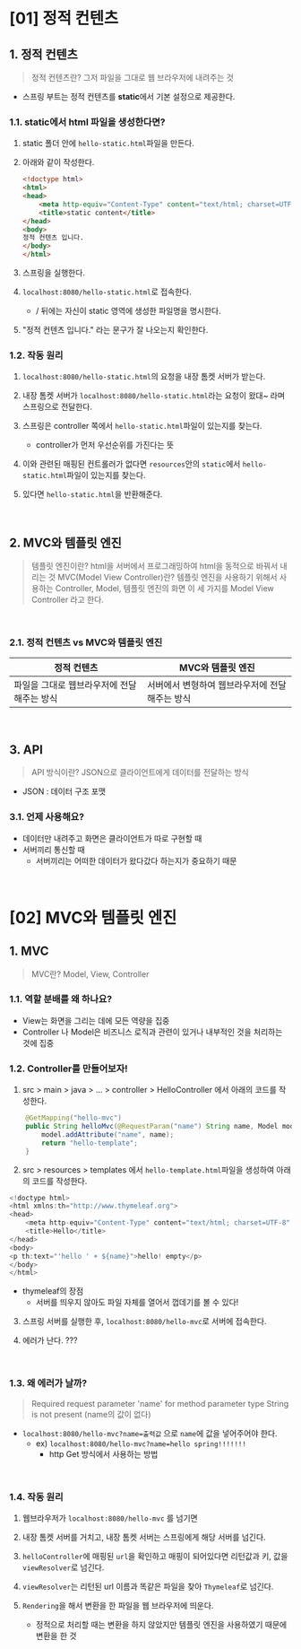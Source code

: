 # [01] 정적 컨텐츠

## 1. 정적 컨텐츠
> 정적 컨텐츠란? 그저 파일을 그대로 웹 브라우저에 내려주는 것

- 스프링 부트는 정적 컨텐츠를 **static**에서 기본 설정으로 제공한다.

### 1.1. static에서 html 파일을 생성한다면?

1. static 폴더 안에 `hello-static.html`파일을 만든다.

2. 아래와 같이 작성한다.
    ```html
    <!doctype html>
    <html>
    <head>
        <meta http-equiv="Content-Type" content="text/html; charset=UTF-8" />
        <title>static content</title>
    </head>
    <body>
    정적 컨텐츠 입니다.
    </body>
    </html>
    ```
3. 스프링을 실행한다.

4. `localhost:8080/hello-static.html`로 접속한다.
    - / 뒤에는 자신이 static 영역에 생성한 파일명을 명시한다.

5. "정적 컨텐츠 입니다." 라는 문구가 잘 나오는지 확인한다.

### 1.2. 작동 원리

1. `localhost:8080/hello-static.html`의 요청을 내장 톰켓 서버가 받는다.

2. 내장 톰켓 서버가 `localhost:8080/hello-static.html`라는 요청이 왔대~ 라며 스프링으로 전달한다.

3. 스프링은 controller 쪽에서 `hello-static.html`파일이 있는지를 찾는다.
    - controller가 먼저 우선순위를 가진다는 뜻

4. 이와 관련된 매핑된 컨트롤러가 없다면 `resources`안의 `static`에서 `hello-static.html`파일이 있는지를 찾는다.

5. 있다면 `hello-static.html`을 반환해준다.

<br>

## 2. MVC와 템플릿 엔진
> 템플릿 엔진이란? html을 서버에서 프로그래밍하여 html을 동적으로 바꿔서 내리는 것
> MVC(Model View Controller)란? 템플릿 엔진을 사용하기 위해서 사용하는 Controller, Model, 템플릿 엔진의 화면 이 세 가지를 Model View Controller 라고 한다.

<br>

### 2.1. 정적 컨텐츠 vs MVC와 템플릿 엔진

|정적 컨텐츠|MVC와 템플릿 엔진|
|---|---|
|파일을 그대로 웹브라우저에 전달해주는 방식|서버에서 변형하여 웹브라우저에 전달해주는 방식|

<br>

## 3. API
> API 방식이란? JSON으로 클라이언트에게 데이터를 전달하는 방식

- JSON : 데이터 구조 포맷

### 3.1. 언제 사용해요?
- 데이터만 내려주고 화면은 클라이언트가 따로 구현할 때
- 서버끼리 통신할 때
    - 서버끼리는 어떠한 데이터가 왔다갔다 하는지가 중요하기 때문

<br>

# [02] MVC와 템플릿 엔진

## 1. MVC
> MVC란? Model, View, Controller

### 1.1. 역할 분배를 왜 하나요?
- View는 화면을 그리는 데에 모든 역량을 집중
- Controller 나 Model은 비즈니스 로직과 관련이 있거나 내부적인 것을 처리하는 것에 집중

### 1.2. Controller를 만들어보자!

1. src > main > java > ... > controller > HelloController 에서 아래의 코드를 작성한다.
```java
    @GetMapping("hello-mvc")
    public String helloMvc(@RequestParam("name") String name, Model model) {
        model.addAttribute("name", name);
        return "hello-template";
    }
```

2. src > resources > templates 에서 `hello-template.html`파일을 생성하여 아래의 코드를 작성한다.
```java
<!doctype html>
<html xmlns:th="http://www.thymeleaf.org">
<head>
    <meta http-equiv="Content-Type" content="text/html; charset=UTF-8" />
    <title>Hello</title>
</head>
<body>
<p th:text="'hello ' + ${name}">hello! empty</p>
</body>
</html>
```

- thymeleaf의 장점
    - 서버를 띄우지 않아도 파일 자체를 열어서 껍데기를 볼 수 있다!

3. 스프링 서버를 실행한 후, `localhost:8080/hello-mvc`로 서버에 접속한다.

4. 에러가 난다. ???

<br>

### 1.3. 왜 에러가 날까?
> Required request parameter 'name' for method parameter type String is not present
(name의 값이 없다)

- `localhost:8080/hello-mvc?name=출력값` 으로 `name`에 값을 넣어주어야 한다.
    - ex) `localhost:8080/hello-mvc?name=hello spring!!!!!!!`
        - http Get 방식에서 사용하는 방법

<br>

### 1.4. 작동 원리

1. 웹브라우저가 `localhost:8080/hello-mvc` 를 넘기면

2. 내장 톰켓 서버를 거치고, 내장 톰켓 서버는 스프링에게 해당 서버를 넘긴다.

3. `helloController`에 매핑된 `url`을 확인하고 매핑이 되어있다면 리턴값과 키, 값을 `viewResolver`로 넘긴다.

4. `viewResolver`는 리턴된 url 이름과 똑같은 파일을 찾아 `Thymeleaf`로 넘긴다.

5. `Rendering`을 해서 변환을 한 파일을 웹 브라우저에 띄운다.
    - 정적으로 처리할 때는 변환을 하지 않았지만 템플릿 엔진을 사용하였기 때문에 변환을 한 것

<br>